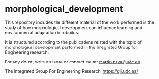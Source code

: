 # morphological_development

This repository includes the different material of the work performed in the study of how morphological development can influence learning and environmental adaptation in robotics.

It is structured according to the publications related with the topic of morphological development performed in the Integrated Group for Engineering research.

For any doubt, write an issue or contact me at: martin.naya@udc.es

The Integrated Group For Engineering Research: https://gii.udc.es/

